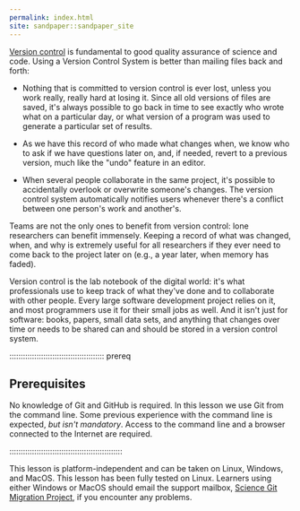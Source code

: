 ```yaml
---
permalink: index.html
site: sandpaper::sandpaper_site
---
```


[Version control](learners/reference.md#version-control) is fundamental to
good quality assurance of science and code.
Using a Version Control System is better than mailing files back and forth:

- Nothing that is committed to version control is ever lost, unless
  you work really, really hard at losing it. Since all old versions of
  files are saved, it's always possible to go back in time to see
  exactly who wrote what on a particular day, or what version of a
  program was used to generate a particular set of results.

- As we have this record of who made what changes when, we know who to ask
  if we have questions later on, and, if needed, revert to a previous
  version, much like the "undo" feature in an editor.

- When several people collaborate in the same project, it's possible to
  accidentally overlook or overwrite someone's changes. The version control
  system automatically notifies users whenever there's a conflict between one
  person's work and another's.

Teams are not the only ones to benefit from version control: lone
researchers can benefit immensely.  Keeping a record of what was
changed, when, and why is extremely useful for all researchers if they
ever need to come back to the project later on (e.g., a year later,
when memory has faded).

Version control is the lab notebook of the digital world: it's what
professionals use to keep track of what they've done and to
collaborate with other people.  Every large software development
project relies on it, and most programmers use it for their small jobs
as well.  And it isn't just for software: books,
papers, small data sets, and anything that changes over time or needs
to be shared can and should be stored in a version control system.

::::::::::::::::::::::::::::::::::::::::::  prereq

## Prerequisites

No knowledge of Git and GitHub is required.
In this lesson we use Git from the command line.
Some previous experience with the command line is expected,
*but isn't mandatory*.
Access to the command line and
a browser connected to the Internet are required.

::::::::::::::::::::::::::::::::::::::::::::::::::

This lesson is platform-independent and can be taken
on Linux, Windows, and MacOS.
This lesson has been fully tested on Linux.
Learners using either Windows or MacOS should email the support mailbox,
[Science Git Migration Project](mailto:ScienceGitMigrationProjectSupport@metoffice.gov.uk),
if you encounter any problems.
